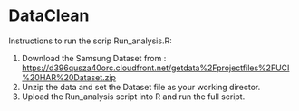 # DataClean
Instructions to run the scrip Run_analysis.R:
1.	Download the Samsung Dataset from :   https://d396qusza40orc.cloudfront.net/getdata%2Fprojectfiles%2FUCI%20HAR%20Dataset.zip
2.	Unzip the data and set the Dataset file as your working director.
3.	Upload the Run_analysis script into R and run the full script.


